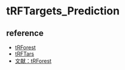 # tRFTargets_Prediction

## reference

+ [tRForest](https://www.trforest.com/)
+ [tRFTars](http://trftars.cmuzhenninglab.org:3838/tar/)
+ [文献：tRForest](https://academic.oup.com/nargab/article/4/2/lqac037/6594978)





